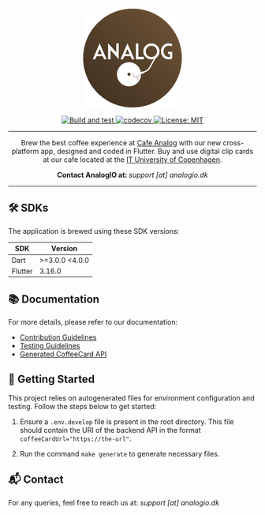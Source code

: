 <p align="center">
  <img src="readme_logo.png" alt="Coffee Card App Logo" width="200">
</p>

<p align="center">
  <a href="https://github.com/AnalogIO/coffeecard_app/actions">
    <img alt="Build and test" src="https://github.com/AnalogIO/coffeecard_app/actions/workflows/release-prod.yml/badge.svg">
  </a>
  <a href="https://codecov.io/gh/AnalogIO/coffeecard_app">
    <img alt="codecov" src="https://codecov.io/gh/AnalogIO/coffeecard_app/branch/main/graph/badge.svg">
  </a>
  <a href="https://opensource.org/licenses/MIT">
    <img src="https://img.shields.io/badge/license-MIT-purple.svg" alt="License: MIT">
  </a>
</p>

---

<p align="center">
  Brew the best coffee experience at <a href="https://cafeanalog.dk">Cafe Analog</a> with our new cross-platform app, designed and coded in Flutter.
  Buy and use digital clip cards at our cafe located at the <a href="https://itu.dk">IT University of Copenhagen</a>.
</p>

<p align="center">
  <strong>Contact AnalogIO at: </strong><em>support [at] analogio.dk</em>
</p>

---

## 🛠️ SDKs

The application is brewed using these SDK versions:

| SDK     | Version        |
| ------- | -------------- |
| Dart    | >=3.0.0 <4.0.0 |
| Flutter | 3.16.0         |

## 📚 Documentation

For more details, please refer to our documentation:

- [Contribution Guidelines](CONTRIBUTING.md)
- [Testing Guidelines](test/README.md)
- [Generated CoffeeCard API](lib/data/api/README.md)

## 🔧 Getting Started

This project relies on autogenerated files for environment configuration and testing. Follow the steps below to get started:

1. Ensure a `.env.develop` file is present in the root directory. This file should contain the URI of the backend API in the format `coffeeCardUrl="https://the-url"`.

2. Run the command `make generate` to generate necessary files.

## 📬 Contact

For any queries, feel free to reach us at: <em>support [at] analogio.dk</em>
